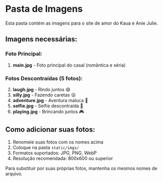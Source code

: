 # Pasta de Imagens

Esta pasta contém as imagens para o site de amor do Kaua e Anie Julie.

## Imagens necessárias:

### **Foto Principal:**
1. **main.jpg** - Foto principal do casal (romântica e séria)

### **Fotos Descontraídas (5 fotos):**
2. **laugh.jpg** - Rindo juntos 😄
3. **silly.jpg** - Fazendo caretas 😜
4. **adventure.jpg** - Aventura maluca 🎢
5. **selfie.jpg** - Selfie descontraída 🤳
6. **playing.jpg** - Brincando juntos 🎮

## Como adicionar suas fotos:

1. Renomeie suas fotos com os nomes acima
2. Coloque na pasta `static/imgs/`
3. Formatos suportados: JPG, PNG, WebP
4. Resolução recomendada: 800x600 ou superior

Para substituir por suas próprias fotos, mantenha os mesmos nomes de arquivo.